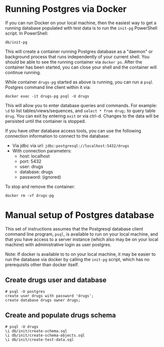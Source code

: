 # Running Postgres via Docker
If you can run Docker on your local machine, then the easiest
way to get a running database populated with test data is to
run the `init-pg` PowerShell script. In PowerShell:

```
db/init-pg
```

This will create a container running Postgres database as a
"daemon" or background process that runs independently of your
current shell. You should be able to see the running container
via `docker ps`. After the container has been started, you can
close your shell and the container will continue running.


While container `drugs-pg` started as above is running, you can
run a `psql` Postgres command line client within it via:
```
docker exec -it drugs-pg psql -U drugs
```

This will allow you to enter database queries and commands.
For example: `\d` to list tables/views/sequences, and
`select * from drug;` to query table `drug`. You can exit by
entering `exit` or via ctrl-d. Changes to the data will be
persisted until the container is stopped.

If you have other database access tools, you can use the following
connection information to connect to the database:
  - Via jdbc via url: `jdbc:postgresql://localhost:5432/drugs`
  - With connection parameters:
    - host: localhost
    - port: 5432
    - user: drugs
    - database: drugs
    - password: (ignored)

To stop and remove the container:
```
docker rm -vf drugs-pg
```

# Manual setup of Postgres database
This set of instructions assumes that the Postgresql database client
command line program, `psql`, is available to run on your local machine,
and that you have access to a server instance (which also may be on your
local machine) with administrative login as user postgres.

Note: If docker is available to to on your local machine, it may be
easier to run the database via docker by calling the `init-pg`
script, which has no prerequisits other than docker itself.

## Create drugs user and database
```
# psql -U postgres
create user drugs with password 'drugs';
create database drugs owner drugs;
```

## Create and populate drugs schema
```
# psql -U drugs 
\i db/init/create-schema.sql
\i db/init/create-schema-objects.sql
\i db/init/create-test-data.sql
```
